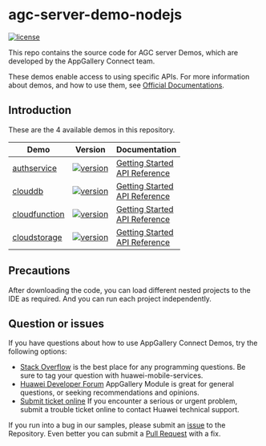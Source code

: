 # agc-server-demo-nodejs
[![license](https://img.shields.io/badge/license-Apache--2.0-green)](./LICENCE)

This repo contains the source code for AGC server Demos, which are developed by the AppGallery Connect team.

These demos enable access to using specific APIs. For more information
about demos, and how to use them, see
[Official Documentations](https://developer.huawei.com/consumer/cn/doc/development/AppGallery-connect-Examples/agc-auth-server-samplecode-0000001059044778).


## Introduction
These are the 4 available demos in this repository.

| Demo | Version | Documentation |
|--------|-----|-----|
| [authservice](./authservice) | [![version](https://img.shields.io/badge/Release-1.1.0-yellow)](./authservice) | [Getting Started](https://developer.huawei.com/consumer/en/doc/development/AppGallery-connect-Guides/agc-auth-introduction-0000001053732605) <br/> [API Reference](https://developer.huawei.com/consumer/en/doc/development/AppGallery-connect-References/agc-auth-service-nodejs-overview-0000001136187342) |
| [clouddb](./clouddb) | [![version](https://img.shields.io/badge/Release-1.0.8-yellow)](./clouddb) | [Getting Started](https://developer.huawei.com/consumer/en/doc/development/AppGallery-connect-Guides/agc-clouddb-introduction-0000001054212760) <br/> [API Reference](https://developer.huawei.com/consumer/en/doc/development/AppGallery-connect-References/clouddb-serverjs-overview-0000001080565592) |
| [cloudfunction](./cloudfunction) | [![version](https://img.shields.io/badge/Release-1.0.0-yellow)](./cloudfunction) | [Getting Started](https://developer.huawei.com/consumer/en/doc/development/AppGallery-connect-Guides/agc-cloudfunction-introduction-0000001059279544) <br/> [API Reference](https://developer.huawei.com/consumer/en/doc/development/AppGallery-connect-References/overview-nodejs-0000001237952953) |
| [cloudstorage](./cloudstorage) | [![version](https://img.shields.io/badge/Release-1.0.1-yellow)](./cloudstorage) | [Getting Started](https://developer.huawei.com/consumer/en/doc/development/AppGallery-connect-Guides/agc-cloudstorage-introduction-0000001054847259) <br/> [API Reference](https://developer.huawei.com/consumer/en/doc/development/AppGallery-connect-References/overview-0000001057539730) |

## Precautions
After downloading the code, you can load different nested projects to the IDE as required. And you can run each project independently.

## Question or issues
If you have questions about how to use AppGallery Connect Demos, try the following options:  
* [Stack Overflow](https://stackoverflow.com/questions/tagged/appgallery) is the best place for any programming questions. Be sure to tag your question with huawei-mobile-services.  
* [Huawei Developer Forum](https://forums.developer.huawei.com/forumPortal/en/home?fid=0101188387844930001) AppGallery Module is great for general questions, or seeking recommendations and opinions.
* [Submit ticket online](https://developer.huawei.com/consumer/en/support/feedback/#/) If you encounter a serious or urgent problem, submit a trouble ticket online to contact Huawei technical support.

If you run into a bug in our samples, please submit an [issue](https://github.com/AppGalleryConnect/agc-android-demos/issues) to the Repository. Even better you can submit a [Pull Request](https://github.com/AppGalleryConnect/agc-android-demos/pulls) with a fix.

